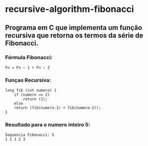 # recursive-algorithm-fibonacci
## Programa em C que implementa um função recursiva que retorna os termos da série de Fibonacci.

### Fórmula Fibonacci:
```Fn = Fn – 1 + Fn – 2```

### Funçao Recursiva:

```
long fib (int numero) {
	if (numero <= 2)
		return (1);
	else 
	return (fib(numero-1) + fib(numero-2));
}
```
### Resultado para o numero inteiro 5:

```
Sequencia Fibonacci: 5
1 1 1 2 3
```
